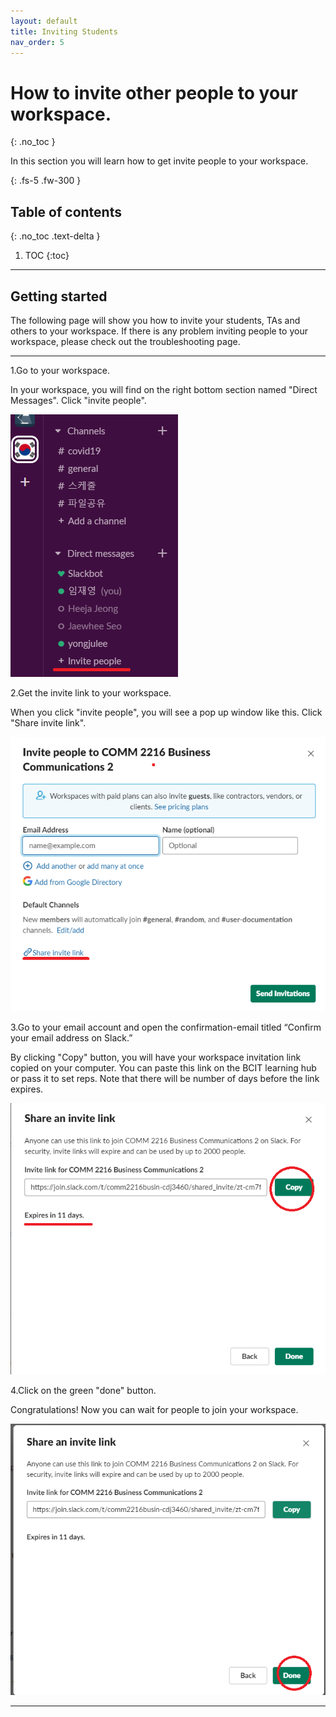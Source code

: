 ```yaml
---
layout: default
title: Inviting Students
nav_order: 5
---
```


# How to invite other people to your workspace.
{: .no_toc }

In this section you will learn how to get invite people to your workspace.

{: .fs-5 .fw-300 }

## Table of contents
{: .no_toc .text-delta }

1. TOC
{:toc}

* * *

## Getting started

The following page will show you how to invite your students, TAs and others to your workspace.
If there is any problem inviting people to your workspace, please check out the troubleshooting page.


* * *

1.Go to your workspace.  

  In your workspace, you will find on the right bottom section named "Direct Messages". Click "invite people".

![enter your email](https://github.com/Jamesreinhardt222/comm-documentation-assignment/blob/gh-pages/assets/images/inv1.png?raw=true)

2.Get the invite link to your workspace.

  When you click "invite people", you will see a pop up window like this. Click "Share invite link".

![enter your email](https://github.com/Jamesreinhardt222/comm-documentation-assignment/blob/gh-pages/assets/images/inv2.png?raw=true)


3.Go to your email account and open the confirmation-email titled “Confirm your email address on Slack.”

  By clicking "Copy" button, you will have your workspace invitation link copied on your computer. You can paste this link 
  on the BCIT learning hub or pass it to set reps. Note that there will be number of days before the link expires.

![enter your email](https://github.com/Jamesreinhardt222/comm-documentation-assignment/blob/gh-pages/assets/images/inv3.png?raw=true)

4.Click on the green "done" button.

Congratulations! Now you can wait for people to join your workspace.

![enter your email](https://github.com/Jamesreinhardt222/comm-documentation-assignment/blob/gh-pages/assets/images/inv4.png?raw=true)

* * *

